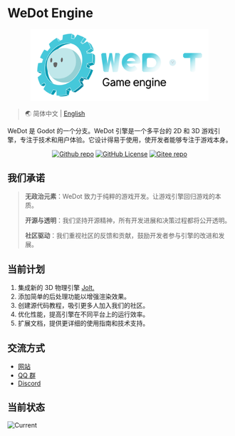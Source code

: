 # WeDot Engine

<p align="center">
    <img width="400" src="logo/wedot-logo2_text-transparent.svg" alt="WeDot Engine Logo" />
</p>

> 🌏 简体中文 | [English](./README_EN.md)

WeDot 是 Godot 的一个分支。WeDot 引擎是一个多平台的 2D 和 3D 游戏引擎，专注于技术和用户体验。它设计得易于使用，使开发者能够专注于游戏本身。

<p align="center">
    <a href="https://github.com/Wedot-Engine/WeDot"><img alt="Github repo" src="https://img.shields.io/website?url=https%3A%2F%2Fgithub.com%2FPJ-568%2Fqmole-source-site&up_color=007bff&up_message=Wedot-Engine/WeDot&logo=github&label=Github" loading="lazy"></a>
    <a href="https://github.com/Wedot-Engine/WeDot/blob/main/LICENSE.txt"><img alt="GitHub License" src="https://img.shields.io/github/license/Wedot-Engine/WeDot?logo=github&color=e48c5c" loading="lazy"></a>
    <a href="https://gitee.com/Wedot-Engine/WeDot"><img alt="Gitee repo" src="https://img.shields.io/website?url=https%3A%2F%2Fgitee.com%2FPJ-568%2Fqmole-source-site&up_color=007bff&up_message=Wedot-Engine/WeDot&logo=gitee&label=Gitee" loading="lazy"></a>
</p>

## 我们承诺

> **无政治元素**：WeDot 致力于纯粹的游戏开发。让游戏引擎回归游戏的本质。
>
> **开源与透明**：我们坚持开源精神，所有开发进展和决策过程都将公开透明。
>
> **社区驱动**：我们重视社区的反馈和贡献，鼓励开发者参与引擎的改进和发展。

## 当前计划

1. 集成新的 3D 物理引擎 [Jolt.](https://github.com/jrouwe/JoltPhysics)
2. 添加简单的后处理功能以增强渲染效果。
3. 创建源代码教程，吸引更多人加入我们的社区。
4. 优化性能，提高引擎在不同平台上的运行效率。
5. 扩展文档，提供更详细的使用指南和技术支持。

## 交流方式

- [网站](https://wedot.top)
- [QQ 群](https://qm.qq.com/cgi-bin/qm/qr?authKey=G%2BR%2FKlLQBeH71b1Mhe4t2gM%2B8rLXndOEPhPtDgWgTudLUtGUgpMrNAWD87x%2F64ta&k=IPTGQ3zH_W8IAzaFrnLLGF2kplhv-EeM&noverify=0&group_code=670915303)
- [Discord](https://discord.com/invite/MRssAz6Pe3)

## 当前状态

![Current](https://repobeats.axiom.co/api/embed/e8d7fcfa4529d0f4a1a8383ced8d3cd7d2f50099.svg "Repobeats analytics image")
